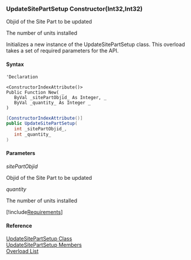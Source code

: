 ﻿### UpdateSitePartSetup Constructor(Int32,Int32)

Objid of the Site Part to be updated

The number of units installed

Initializes a new instance of the UpdateSitePartSetup class. This overload takes a set of required parameters for the API.

#### Syntax

```vbnet
'Declaration
 
<ConstructorIndexAttribute()>
Public Function New( _
   ByVal _sitePartObjid_ As Integer, _
   ByVal _quantity_ As Integer _
)
```

```csharp
[ConstructorIndexAttribute()]
public UpdateSitePartSetup( 
   int _sitePartObjid_,
   int _quantity_
)
```

#### Parameters

_sitePartObjid_

Objid of the Site Part to be updated

_quantity_

The number of units installed

[!include[Requirements](../partials/requirements.md)]

#### Reference

[UpdateSitePartSetup Class](FChoice.Toolkits.Clarify~FChoice.Toolkits.Clarify.Interfaces.UpdateSitePartSetup.md)  
[UpdateSitePartSetup Members](FChoice.Toolkits.Clarify~FChoice.Toolkits.Clarify.Interfaces.UpdateSitePartSetup_members.md)  
[Overload List](FChoice.Toolkits.Clarify~FChoice.Toolkits.Clarify.Interfaces.UpdateSitePartSetup~_ctor.md)